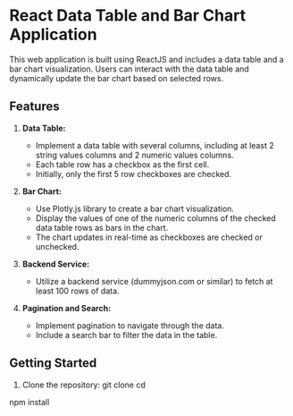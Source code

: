 # React Data Table and Bar Chart Application

This web application is built using ReactJS and includes a data table and a bar chart visualization. Users can interact with the data table and dynamically update the bar chart based on selected rows.

## Features

1. **Data Table:**
   - Implement a data table with several columns, including at least 2 string values columns and 2 numeric values columns.
   - Each table row has a checkbox as the first cell.
   - Initially, only the first 5 row checkboxes are checked.

2. **Bar Chart:**
   - Use Plotly.js library to create a bar chart visualization.
   - Display the values of one of the numeric columns of the checked data table rows as bars in the chart.
   - The chart updates in real-time as checkboxes are checked or unchecked.

3. **Backend Service:**
   - Utilize a backend service (dummyjson.com or similar) to fetch at least 100 rows of data.

4. **Pagination and Search:**
   - Implement pagination to navigate through the data.
   - Include a search bar to filter the data in the table.

## Getting Started

1. Clone the repository:
   git clone <repository-url>
   cd <project-folder>

npm install
